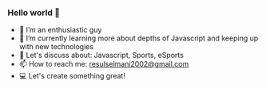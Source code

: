 ### Hello world 👋

- 🔭 I’m an enthusiastic guy
- 🌱 I’m currently learning more about depths of Javascript and keeping up with new technologies
- 💬 Let's discuss about: Javascript, Sports, eSports 
- 📫 How to reach me: resulselmani2002@gmail.com
- 💻 Let's create something great!
